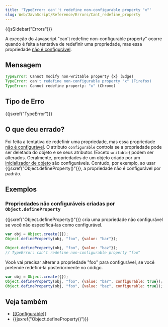 ```yaml
---
title: 'TypeError: can''t redefine non-configurable property "x"'
slug: Web/JavaScript/Reference/Errors/Cant_redefine_property
---
```


{{jsSidebar("Errors")}}

A exceção do Javascript "can't redefine non-configurable property" ocorre quando é
feita a tentativa de redefinir uma propriedade, mas essa propriedade [não é configurável](/pt-BR/docs/Web/JavaScript/Data_structures#properties).

## Mensagem

```js
TypeError: Cannot modify non-writable property {x} (Edge)
TypeError: can't redefine non-configurable property "x" (Firefox)
TypeError: Cannot redefine property: "x" (Chrome)
```

## Tipo de Erro

{{jsxref("TypeError")}}

## O que deu errado?

Foi feita a tentativa de redefinir uma propriedade, mas essa propriedade [não é configurável](/pt-BR/docs/Web/JavaScript/Data_structures#properties). O
atributo `configurable` controla se a propriedade pode ser deletada do
objeto e se seus atributos (Exceto `writable`) podem ser alterados.
Geralmente, propriedades de um objeto criado por um [inicializador de objeto](/pt-BR/docs/Web/JavaScript/Reference/Operators/Object_initializer)
são configuráveis. Contudo, por exemplo, ao usar {{jsxref("Object.defineProperty()")}}, a propriedade não é configurável por padrão.

## Exemplos

### Propriedades não configuráveis criadas por `Object.defineProperty`

{{jsxref("Object.defineProperty()")}} cria uma propriedade não configurável se você
não especificá-las como configurável.

```js example-bad
var obj = Object.create({});
Object.defineProperty(obj, "foo", {value: "bar"});

Object.defineProperty(obj, "foo", {value: "baz"});
// TypeError: can't redefine non-configurable property "foo"
```

Você vai precisar alterar a propriedade "foo" para configurável, se você pretende redefini-la
posteriormente no código.

```js example-good
var obj = Object.create({});
Object.defineProperty(obj, "foo", {value: "bar", configurable: true});
Object.defineProperty(obj, "foo", {value: "baz", configurable: true});
```

## Veja também

- [\[\[Configurable\]\]](/pt-BR/docs/Web/JavaScript/Data_structures#properties)
- {{jsxref("Object.defineProperty()")}}
